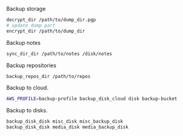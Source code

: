 Backup storage
```bash
decrypt_dir /path/to/dump_dir.pgp
# update dump part
encrypt_dir /path/to/dump_dir
```

Backup notes
```bash
sync_dir_dir /path/to/notes /disk/notes
```

Backup repositories
```bash
backup_repos_dir /path/to/repos
```

Backup to cloud.
```bash
AWS_PROFILE=backup-profile backup_disk_cloud disk backup-bucket
```

Backup to disks.
```bash
backup_disk_disk misc_disk misc_backup_disk
backup_disk_disk media_disk media_backup_disk
```
